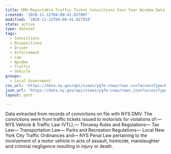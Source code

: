 ```yaml
---
title: DMV-Reportable Traffic Ticket Convictions Four Year Window Data
created: '2020-11-12T04:00:41.027007'
modified: '2020-11-12T04:00:41.027018'
state: active
type: dataset
tags:
  - Convictions
  - Dispositions
  - Driver
  - Enforcement
  - Law
  - Nysdmv
  - Traffic
  - Vehicle
groups:
  - Local Government
csv_url: 'https://data.ny.gov/api/views/yqfe-cnwu/rows.csv?accessType=DOWNLOAD'
json_url: 'https://data.ny.gov/api/views/yqfe-cnwu/rows.json?accessType=DOWNLOAD'
layout: post

---
```

Data extracted from records of convictions on file with NYS DMV. The convictions were from traffic tickets issued to motorists for violations of:— NYS Vehicle & Traffic Law (VTL),— Thruway Rules and Regulations— Tax Law— Transportation Law— Parks and Recreation Regulations— Local New York City Traffic Ordinances and— NYS Penal Law pertaining to the involvement of a motor vehicle in acts of assault, homicide, manslaughter and criminal negligence resulting in injury or death.
